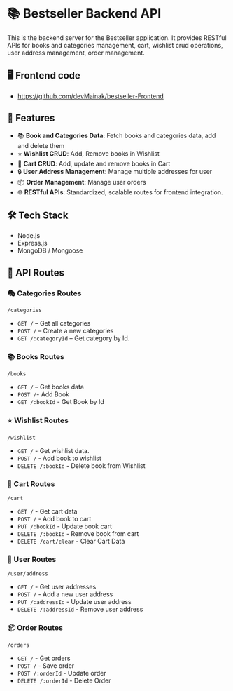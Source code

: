 # 📚 Bestseller Backend API

This is the backend server for the Bestseller application. It provides RESTful APIs for books and categories management, cart, wishlist crud operations, user address management, order management.

## 🖥️ Frontend code
- https://github.com/devMainak/bestseller-Frontend

## 🚀 Features

- 📚 **Book and Categories Data**: Fetch books and categories data, add and delete them
- ⭐ **Wishlist CRUD**: Add, Remove books in Wishlist
- 🛒 **Cart CRUD**: Add, update and remove books in Cart
- 🔒 **User Address Management**: Manage multiple addresses for user
- 📦 **Order Management**: Manage user orders
- 🌐 **RESTful APIs**: Standardized, scalable routes for frontend integration.

## 🛠️ Tech Stack

- Node.js
- Express.js
- MongoDB / Mongoose

## 📂 API Routes

### 🎭 Categories Routes

`/categories`

- `GET /` – Get all categories
- `POST /` – Create a new categories
- `GET /:categoryId` – Get category by Id.

### 📚 Books Routes

`/books`

- `GET /` – Get books data
- `POST /`- Add Book
- `GET /:bookId` - Get Book by Id

### ⭐ Wishlist Routes

`/wishlist`

- `GET /` - Get wishlist data.
- `POST /` - Add book to wishlist
- `DELETE /:bookId` - Delete book from Wishlist

### 🛒 Cart Routes

`/cart`

- `GET /` - Get cart data
- `POST /` -  Add book to cart
- `PUT /:bookId` - Update book cart
- `DELETE /:bookId` - Remove book from cart
- `DELETE /cart/clear` - Clear Cart Data

### 👤 User Routes

`/user/address`

- `GET /` - Get user addresses
- `POST /` - Add a new user address
- `PUT /:addressId` - Update user address
- `DELETE /:addressId` -  Remove user address

### 📦 Order Routes

`/orders`

- `GET /` - Get orders
- `POST /` - Save order
- `POST /:orderId` - Update order
- `DELETE /:orderId` - Delete Order
